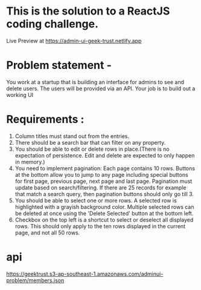 # This is the solution to a ReactJS coding challenge.
Live Preview at https://admin-ui-geek-trust.netlify.app
# Problem statement - 
You work at a startup that is building an interface for admins to see and delete users. The users will be provided via an API. Your job is to build out a working UI
 
# Requirements :
1. Column titles must stand out from the entries.
2. There should be a search bar that can filter on any property.
3. You should be able to edit or delete rows in place.(There is no expectation of persistence. Edit and delete are expected to only happen in memory.)
4. You need to implement pagination: Each page contains 10 rows. Buttons at the bottom allow you to jump to any page including special buttons for first page, previous page, next page and last page. Pagination must update based on search/filtering. If there are 25 records for example that match a search query, then pagination buttons should only go till 3.
5. You should be able to select one or more rows. A selected row is highlighted with a grayish background color. Multiple selected rows can be deleted at once using the 'Delete Selected' button at the bottom left.
6. Checkbox on the top left is a shortcut to select or deselect all displayed rows. This should only apply to the ten rows displayed in the current page, and not all 50 rows.

# api
https://geektrust.s3-ap-southeast-1.amazonaws.com/adminui-problem/members.json
